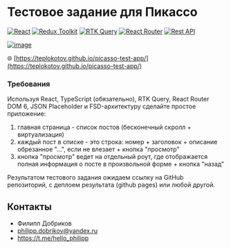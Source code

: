 # Тестовое задание для Пикассо
[![React](https://img.shields.io/badge/react-%2320232a.svg?style=for-the-badge&logo=react&logoColor=%2361DAFB)](https://react.dev/)
[![Redux Toolkit](https://img.shields.io/badge/redux_Toolkit-%23593d88.svg?style=for-the-badge&logo=redux&logoColor=white)](https://redux-toolkit.js.org/)
[![RTK Query](https://img.shields.io/badge/RTK-Query-CA4245?style=for-the-badge&logo=redux&logoColor=white)](https://redux-toolkit.js.org/rtk-query/)
[![React Router](https://img.shields.io/badge/React_Router-CA4245?style=for-the-badge&logo=react-router&logoColor=white)](https://reactrouter.com/en/main)
[![Rest API](https://img.shields.io/badge/rest_api-%2320232a.svg?style=for-the-badge&logo=rest&logoColor=white)](https://ru.wikipedia.org/wiki/REST)

[![image](https://github.com/teplokotov/picasso-test-app/assets/118915923/c29131cb-d90b-411e-a156-3a85d7fa3ce1)](https://teplokotov.github.io/picasso-test-app/)

🌐 [https://teplokotov.github.io/picasso-test-app/](https://teplokotov.github.io/picasso-test-app/)

### Требования
Используя React, TypeScript (обязательно), RTK Query, React Router DOM 6, JSON Placeholder и FSD-архитектуру сделайте простое приложение: 
1. главная страница - список постов (бесконечный скролл + виртуализация) 
2. каждый пост в списке - это строка: номер + заголовок + описание обрезанное "...", если не влезает + кнопка "просмотр" 
3. кнопка "просмотр" ведет на отдельный роут, где отображается полная информация о посте в произвольной форме + кнопка "назад"

Результатом тестового задания ожидаем ссылку на GitHub репозиторий, с деплоем результата (github pages) или любой другой.

## Контакты
- Филипп Добриков
- philipp.dobrikov@yandex.ru
- https://t.me/hello_philipp
